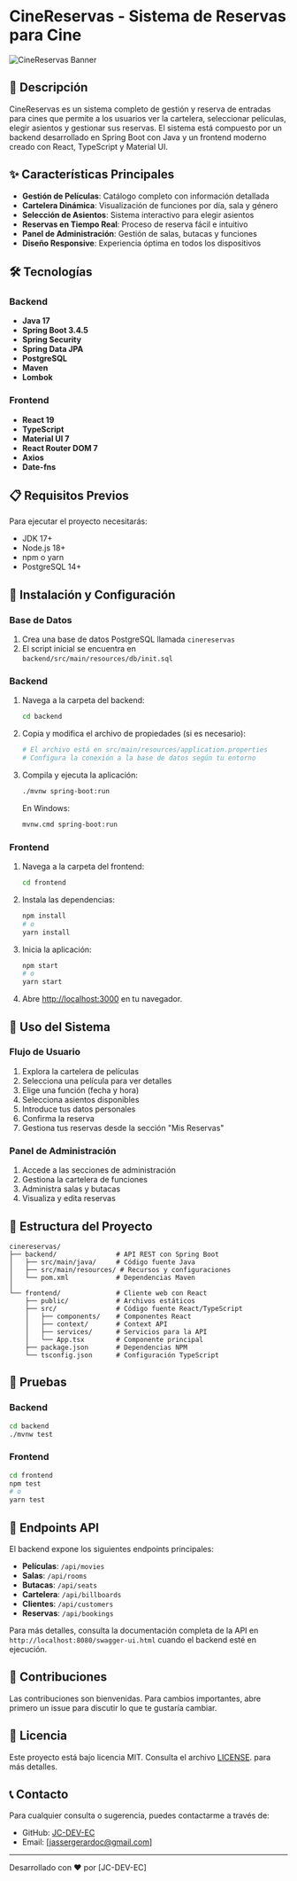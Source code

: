 # CineReservas - Sistema de Reservas para Cine

![CineReservas Banner](https://images.unsplash.com/photo-1489599849927-2ee91cede3ba?q=80&w=1200&h=400&auto=format&fit=crop)

## 📝 Descripción

CineReservas es un sistema completo de gestión y reserva de entradas para cines que permite a los usuarios ver la cartelera, seleccionar películas, elegir asientos y gestionar sus reservas. El sistema está compuesto por un backend desarrollado en Spring Boot con Java y un frontend moderno creado con React, TypeScript y Material UI.

## ✨ Características Principales

- **Gestión de Películas**: Catálogo completo con información detallada
- **Cartelera Dinámica**: Visualización de funciones por día, sala y género
- **Selección de Asientos**: Sistema interactivo para elegir asientos
- **Reservas en Tiempo Real**: Proceso de reserva fácil e intuitivo
- **Panel de Administración**: Gestión de salas, butacas y funciones
- **Diseño Responsive**: Experiencia óptima en todos los dispositivos

## 🛠️ Tecnologías

### Backend
- **Java 17**
- **Spring Boot 3.4.5**
- **Spring Security**
- **Spring Data JPA**
- **PostgreSQL**
- **Maven**
- **Lombok**

### Frontend
- **React 19**
- **TypeScript**
- **Material UI 7**
- **React Router DOM 7**
- **Axios**
- **Date-fns**

## 📋 Requisitos Previos

Para ejecutar el proyecto necesitarás:

- JDK 17+
- Node.js 18+
- npm o yarn
- PostgreSQL 14+

## 🚀 Instalación y Configuración

### Base de Datos
1. Crea una base de datos PostgreSQL llamada `cinereservas`
2. El script inicial se encuentra en `backend/src/main/resources/db/init.sql`

### Backend
1. Navega a la carpeta del backend:
   ```bash
   cd backend
   ```

2. Copia y modifica el archivo de propiedades (si es necesario):
   ```bash
   # El archivo está en src/main/resources/application.properties
   # Configura la conexión a la base de datos según tu entorno
   ```

3. Compila y ejecuta la aplicación:
   ```bash
   ./mvnw spring-boot:run
   ```
   
   En Windows:
   ```bash
   mvnw.cmd spring-boot:run
   ```

### Frontend
1. Navega a la carpeta del frontend:
   ```bash
   cd frontend
   ```

2. Instala las dependencias:
   ```bash
   npm install
   # o
   yarn install
   ```

3. Inicia la aplicación:
   ```bash
   npm start
   # o
   yarn start
   ```

4. Abre [http://localhost:3000](http://localhost:3000) en tu navegador.

## 📱 Uso del Sistema

### Flujo de Usuario
1. Explora la cartelera de películas
2. Selecciona una película para ver detalles
3. Elige una función (fecha y hora)
4. Selecciona asientos disponibles
5. Introduce tus datos personales
6. Confirma la reserva
7. Gestiona tus reservas desde la sección "Mis Reservas"

### Panel de Administración
1. Accede a las secciones de administración
2. Gestiona la cartelera de funciones
3. Administra salas y butacas
4. Visualiza y edita reservas

## 📂 Estructura del Proyecto

```
cinereservas/
├── backend/               # API REST con Spring Boot
│   ├── src/main/java/     # Código fuente Java
│   ├── src/main/resources/ # Recursos y configuraciones
│   └── pom.xml            # Dependencias Maven
│
└── frontend/              # Cliente web con React
    ├── public/            # Archivos estáticos
    ├── src/               # Código fuente React/TypeScript
    │   ├── components/    # Componentes React
    │   ├── context/       # Context API
    │   ├── services/      # Servicios para la API
    │   └── App.tsx        # Componente principal
    ├── package.json       # Dependencias NPM
    └── tsconfig.json      # Configuración TypeScript
```

## 🧪 Pruebas

### Backend
```bash
cd backend
./mvnw test
```

### Frontend
```bash
cd frontend
npm test
# o
yarn test
```

## 🔧 Endpoints API

El backend expone los siguientes endpoints principales:

- **Películas**: `/api/movies`
- **Salas**: `/api/rooms`
- **Butacas**: `/api/seats`
- **Cartelera**: `/api/billboards`
- **Clientes**: `/api/customers`
- **Reservas**: `/api/bookings`

Para más detalles, consulta la documentación completa de la API en `http://localhost:8080/swagger-ui.html` cuando el backend esté en ejecución.

## 👥 Contribuciones

Las contribuciones son bienvenidas. Para cambios importantes, abre primero un issue para discutir lo que te gustaría cambiar.

## 📄 Licencia

Este proyecto está bajo licencia MIT. Consulta el archivo [LICENSE](https://github.com/JC-DEV-EC/Sistema-para-cine/blob/main/LICENSE).  para más detalles.

## 📞 Contacto

Para cualquier consulta o sugerencia, puedes contactarme a través de:

- GitHub: [JC-DEV-EC](https://github.com/JC-DEV-EC)
- Email: [jassergerardoc@gmail.com]

---

Desarrollado con ❤️ por [JC-DEV-EC]
